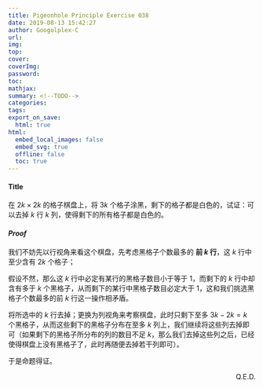 ```yaml
---
title: Pigeonhole Principle Exercise 038
date: 2019-08-13 15:42:27
author: Googolplex-C
url: 
img: 
top: 
cover: 
coverImg: 
password: 
toc: 
mathjax: 
summary: <!--TODO-->
categories: 
tags:
export_on_save:
  html: true
html:
  embed_local_images: false
  embed_svg: true
  offline: false
  toc: true
---
```


#### Title
在 $2k \times 2k$ 的格子棋盘上，将 $3k$ 个格子涂黑，剩下的格子都是白色的，试证：可以去掉 $k$ 行 $k$ 列，使得剩下的所有格子都是白色的。

#### *Proof*
我们不妨先以行视角来看这个棋盘，先考虑黑格子个数最多的 **前 $k$ 行**，这 $k$ 行中至少含有 $2k$ 个格子；

假设不然，那么这 $k$ 行中必定有某行的黑格子数目小于等于 $1$，而剩下的 $k$ 行中却含有多于 $k$ 个黑格子，从而剩下的某行中黑格子数目必定大于 $1$，这和我们挑选黑格子个数最多的前 $k$ 行这一操作相矛盾。

将所选中的 $k$ 行去掉；更换为列视角来考察棋盘，此时只剩下至多 $3k-2k=k$ 个黑格子，从而这些剩下的黑格子分布在至多 $k$ 列上，我们继续将这些列去掉即可（如果剩下的黑格子所分布的列的数目不足 $k$，那么我们去掉这些列之后，已经使得棋盘上没有黑格子了，此时再随便去掉若干列即可）。

于是命题得证。

<p align="right">Q.E.D.</p>

